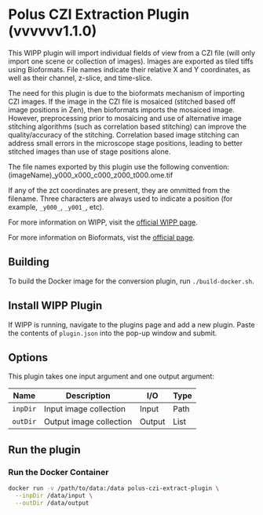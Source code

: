 # Polus CZI Extraction Plugin (vvvvvv1.1.0)

This WIPP plugin will import individual fields of view from a CZI file (will
only import one scene or collection of images). Images are exported as tiled
tiffs using Bioformats. File names indicate their relative X and Y coordinates,
as well as their channel, z-slice, and time-slice.

The need for this plugin is due to the bioformats mechanism of importing CZI
images. If the image in the CZI file is mosaiced (stitched based off image
positions in Zen), then bioformats imports the mosaiced image. However,
preprocessing prior to mosaicing and use of alternative image stitching
algorithms (such as correlation based stitching) can improve the
quality/accuracy of the stitching. Correlation based image stitching can address
small errors in the microscope stage positions, leading to better stitched
images than use of stage positions alone.

The file names exported by this plugin use the following convention:
(imageName)_y000_x000_c000_z000_t000.ome.tif

If any of the zct coordinates are present, they are ommitted from the filename.
Three characters are always used to indicate a position (for example, `_y000_`,
`_y001_`, etc).

For more information on WIPP, visit the
[official WIPP page](https://isg.nist.gov/deepzoomweb/software/wipp).

For more information on Bioformats, vist the
[official page](https://www.openmicroscopy.org/bio-formats/).

## Building

To build the Docker image for the conversion plugin, run
`./build-docker.sh`.

## Install WIPP Plugin

If WIPP is running, navigate to the plugins page and add a new plugin. Paste
the contents of `plugin.json` into the pop-up window and submit.

## Options

This plugin takes one input argument and one output argument:

| Name       | Description             | I/O    | Type |
|------------|-------------------------|--------|------|
| `inpDir`   | Input image collection  | Input  | Path |
| `outDir`   | Output image collection | Output | List |

## Run the plugin

### Run the Docker Container

```bash
docker run -v /path/to/data:/data polus-czi-extract-plugin \
  --inpDir /data/input \
  --outDir /data/output
```
